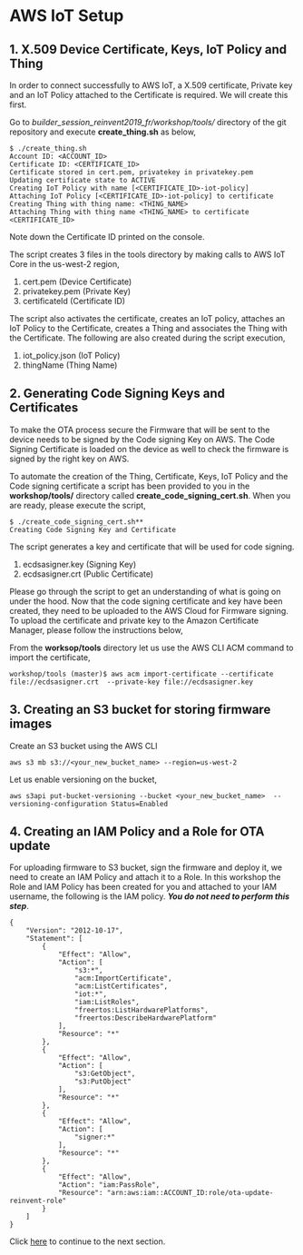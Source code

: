 # AWS IoT Setup

## 1. X.509 Device Certificate, Keys, IoT Policy and Thing

In order to connect successfully to AWS IoT, a X.509 certificate, Private key and an IoT Policy attached to the Certificate is required. We will create this first.

Go to _builder_session_reinvent2019_fr/workshop/tools/_ directory of the git repository and execute **create_thing.sh** as below,

```
$ ./create_thing.sh
Account ID: <ACCOUNT_ID>
Certificate ID: <CERTIFICATE_ID>
Certificate stored in cert.pem, privatekey in privatekey.pem
Updating certificate state to ACTIVE
Creating IoT Policy with name [<CERTIFICATE_ID>-iot-policy]
Attaching IoT Policy [<CERTIFICATE_ID>-iot-policy] to certificate
Creating Thing with thing name: <THING_NAME>
Attaching Thing with thing name <THING_NAME> to certificate <CERTIFICATE_ID>
```

Note down the Certificate ID printed on the console.

The script creates 3 files in the tools directory by making calls to AWS IoT Core in the us-west-2 region,

1. cert.pem (Device Certificate)
2. privatekey.pem (Private Key)
3. certificateId (Certificate ID)

The script also activates the certificate, creates an IoT policy, attaches an IoT Policy to the Certificate, creates a Thing and associates the Thing with the Certificate. The following are also created during the script execution,

1. iot_policy.json (IoT Policy)
2. thingName (Thing Name)

## 2. Generating Code Signing Keys and Certificates
To make the OTA process secure the Firmware that will be sent to the device needs to be signed by the Code signing Key on AWS. The Code Signing Certificate is loaded on the device as well to check the firmware is signed by the right key on AWS.

To automate the creation of the Thing, Certificate, Keys, IoT Policy and the Code signing certificate a script has been provided to you in the **workshop/tools/** directory called **create_code_signing_cert.sh**. When you are ready, please execute the script,

```
$ ./create_code_signing_cert.sh**
Creating Code Signing Key and Certificate
```

The script generates a key and certificate that will be used for code signing.

1. ecdsasigner.key (Signing Key)
2. ecdsasigner.crt (Public Certificate)

Please go through the script to get an understanding of what is going on under the hood. Now that the code signing certificate and key have been created, they need to be uploaded to the AWS Cloud for Firmware signing. To upload the certificate and private key to the Amazon Certificate Manager, please follow the instructions below,

From the **worksop/tools** directory let us use the AWS CLI ACM command to import the certificate,

```
workshop/tools (master)$ aws acm import-certificate --certificate file://ecdsasigner.crt  --private-key file://ecdsasigner.key
```

## 3. Creating an S3 bucket for storing firmware images

Create an S3 bucket using the AWS CLI

```
aws s3 mb s3://<your_new_bucket_name> --region=us-west-2
```

Let us enable versioning on the bucket,

```
aws s3api put-bucket-versioning --bucket <your_new_bucket_name>  --versioning-configuration Status=Enabled
```

## 4. Creating an IAM Policy and a Role for OTA update

For uploading firmware to S3 bucket, sign the firmware and deploy it, we need to create an IAM Policy and attach it to a Role. In this workshop the Role and IAM Policy has been created for you and attached to your IAM username, the following is the IAM policy. ***You do not need to perform this step***.

```
{
    "Version": "2012-10-17",
    "Statement": [
        {
            "Effect": "Allow",
            "Action": [
                "s3:*",
                "acm:ImportCertificate",
                "acm:ListCertificates",
                "iot:*",
                "iam:ListRoles",
                "freertos:ListHardwarePlatforms",
                "freertos:DescribeHardwarePlatform"
            ],
            "Resource": "*"
        },
        {
            "Effect": "Allow",
            "Action": [
                "s3:GetObject",
                "s3:PutObject"
            ],
            "Resource": "*"
        },
        {
            "Effect": "Allow",
            "Action": [
                "signer:*"
            ],
            "Resource": "*"
        },
        {
            "Effect": "Allow",
            "Action": "iam:PassRole",
            "Resource": "arn:aws:iam::ACCOUNT_ID:role/ota-update-reinvent-role"
        }
    ]
}
```

Click [here](./03_FIRMWARE_AND_PARTITION_BUILD.md) to continue to the next section.

